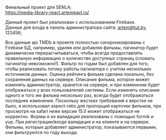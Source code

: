 Финальный проект для SENLA;  
https://media-library-react.artempavl.ru/  
  
Данный проект был реализован с использованием Firebase.  
Данные для входа в панель администратора сайта: artem@tut.by, 123456;
  
Все данные api TMDb в проекте полностью синхронизированы c Firebase БД, например, удаляя или добавляя фильмы, пагинатор будет динамически перерасчитываться, чтобы всегда предоставлять правильную информацию о количестве доступных страниц (сломать пагинатор невозможно!). Фильтр по годам был добавлен для того, чтобы реализовать логику работы пагинатора с учетом нескольких источников данных. Оценка рейтинга фильма сделана локально, без сохранения данных на сервере. Описание фильма, которое может изменять администратор, хранится на сервере, и при изменении будет отображаться у всех пользователей системы. Если изменять описание одного и того же фильма несколько раз, всегда будет отображаться последнее изменение. Поскольку жестких требований к верстке не было, я использовал aspect-ratio для пропорций карточек фильмов, при просмотре на safari ниже версии 15.0 может отображаться не корректно. Формы и их валидация реализованы с помощью formik и yup.
При регистрации/входе валидация и на клиенте и на сервере. Фильмы, которые добавляет администратор, показываются первыми, они фильтруются по году выхода.